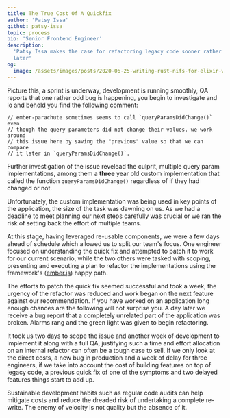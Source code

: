 ```yaml
---
title: The True Cost Of A Quickfix
author: 'Patsy Issa'
github: patsy-issa
topic: process
bio: 'Senior Frontend Engineer'
description:
  'Patsy Issa makes the case for refactoring legacy code sooner rather than
  later'
og:
  image: /assets/images/posts/2020-06-25-writing-rust-nifs-for-elixir-with-rustler/og-image.png
---
```


Picture this, a sprint is underway, development is running smoothly, QA reports
that one rather odd bug is happening, you begin to investigate and lo and behold
you find the following comment:

```
// ember-parachute sometimes seems to call `queryParamsDidChange()` even
// though the query parameters did not change their values. we work around
// this issue here by saving the "previous" value so that we can compare
// it later in `queryParamsDidChange()`.
```

Further investigation of the issue revelead the culprit, multiple query param
implementations, among them a **three** year old custom implementation that
called the function `queryParamsDidChange()` regardless of if they had changed
or not.

Unfortunately, the custom implementation was being used in key points of the
application, the size of the task was dawning on us. As we had a deadline to
meet planning our next steps carefully was crucial or we ran the risk of setting
back the effort of multiple teams.

At this stage, having leveraged re-usable components, we were a few days ahead
of schedule which allowed us to split our team's focus. One engineer focused on
understanding the quick fix and attempted to patch it to work for our current
scenario, while the two others were tasked with scoping, presenting and
executing a plan to refactor the implementations using the framework's
([ember.js](https://emberjs.com/)) happy path.

The efforts to patch the quick fix seemed successful and took a week, the
urgency of the refactor was reduced and work began on the next feature against
our recommendation. If you have worked on an application long enough chances are
the following will not surprise you. A day later we receive a bug report that a
completely unrelated part of the application was broken. Alarms rang and the
green light was given to begin refactoring.

It took us two days to scope the issue and another week of development to
implement it along with a full QA, justifying such a time and effort allocation
on an internal refactor can often be a tough case to sell. If we only look at
the direct costs, a new bug in production and a week of delay for three
engineers, if we take into account the cost of building features on top of
legacy code, a previous quick fix of one of the symptoms and two delayed
features things start to add up.

Sustainable development habits such as regular code audits can help mitigate
costs and reduce the dreaded risk of undertaking a complete re-write. The enemy
of velocity is not quality but the absence of it.
